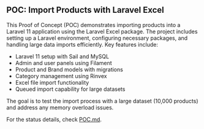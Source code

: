 ## POC: Import Products with Laravel Excel

This Proof of Concept (POC) demonstrates importing products into a Laravel 11 application using the Laravel Excel package. The project includes setting up a Laravel environment, configuring necessary packages, and handling large data imports efficiently. Key features include:

- Laravel 11 setup with Sail and MySQL
- Admin and user panels using Filament
- Product and Brand models with migrations
- Category management using Rinvex
- Excel file import functionality
- Queued import capability for large datasets

The goal is to test the import process with a large dataset (10,000 products) and address any memory overload issues.


For  the status details, check [POC.md](POC.md).
